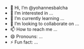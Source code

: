 - 👋 Hi, I’m @yohannesbalcha
- 👀 I’m interested in ...
- 🌱 I’m currently learning ...
- 💞️ I’m looking to collaborate on ...
- 📫 How to reach me ...
- 😄 Pronouns: ...
- ⚡ Fun fact: ...

<!---
yohannesbalcha/yohannesbalcha is a ✨ special ✨ repository because its `README.md` (this file) appears on your GitHub profile.
You can click the Preview link to take a look at your changes.
--->
